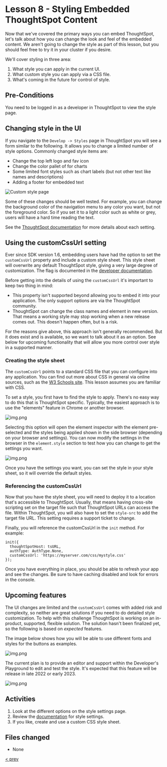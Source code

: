 # Lesson 8 - Styling Embedded ThoughtSpot Content

Now that we've covered the primary ways you can embed ThoughtSpot, let's talk about how you can change the look and feel of the embedded content.  We aren't going to change the style as part of this lesson, but you should feel free to try it in your cluster if you desire.

We'll cover styling in three area:

1. What style you can apply in the current UI.
2. What custom style you can apply via a CSS file.
3. What's coming in the future for control of style.

## Pre-Conditions

You need to be logged in as a developer in ThoughtSpot to view the style page.

## Changing style in the UI

If you navigate to the `Develop -> Styles` page in ThoughtSpot you will see a form similar to the following.  It allows you to change a limited number of style options.   Commonly changed style items are:

* Change the top left logo and fav icon
* Change the color pallet of for charts
* Some limited font styles such as chart labels (but not other text like names and descriptions)
* Adding a footer for embedded text

![Custom style page](images/style-page.png)

Some of these changes should be well tested.  For example, you can change the background color of the navigation menu to any color you want, but not the foreground color.  So if you set it to a light color such as white or grey, users will have a hard time reading the text.  

See the [ThoughtSpot documentation](https://docs.thoughtspot.com/cloud/latest/style-customization) for more details about each setting.

## Using the customCssUrl setting

Ever since SDK version 1.6, embedding users have had the option to set the `customCssUrl` property and include a custom style sheet.  This style sheet will overwrite any default ThoughtSpot style, giving a very large degree of customization.  The flag is documented in the [developer documentation](https://developers.thoughtspot.com/docs/typedoc/interfaces/EmbedConfig.html#customCssUrl).

Before getting into the details of using the `customCssUrl` it's important to keep two thing in mind:
* This property isn't supported beyond allowing you to embed it into your application.  The only support options are via the ThoughtSpot community.
* ThoughtSpot can change the class names and element in new version.  That means a working style may stop working when a new release comes out.  This doesn't happen often, but is a risk.

For the reasons give above, this approach isn't generally recommended.  But it does exist and is available, so we want to talk about it as an option.  See below for upcoming functionality that will allow you more control over style in a supported manner.

### Creating the style sheet

The `customCssUrl` points to a standard CSS file that you can configure into any application.  You can find out more about CSS in general via online sources, such as the [W3 Schools site](https://www.w3schools.com/css/default.asp).  This lesson assumes you are familiar with CSS.

To set a style, you first have to find the style to apply.  There's no easy way to do this that is ThoughtSpot specific.  Typically, the easiest approach is to use the "elements" feature in Chrome or another browser.  

![img.png](images/inspect-element.png)

Selecting this option will open the element inspector with the element pre-selected and the styles being applied shown in the side browser (depending on your browser and settings).  You can now modify the settings in the browser in the `element.style` section to test how you can change to get the settings you want.

![img.png](images/elements-inspector.png)

Once you have the settings you want, you can set the style in your style sheet, so it will override the default styles.  

### Referencing the customCssUrl

Now that you have the style sheet, you will need to deploy it to a location that's accessible to ThoughtSpot.  Usually, that means having cross-site scripting set on the target file such that ThoughtSpot URLs can access the file.  Within ThoughtSpot, you will also have to set the `style-src` to add the target file URL.  This setting requires a support ticket to change.

Finally, you will reference the customCssUrl in the `init` method.  For example:

~~~
init({
  thoughtSpotHost: tsURL,
  authType: AuthType.None,
  customCssUrl: 'https://myserver.com/css/mystyle.css'
});
~~~

Once you have everything in place, you should be able to refresh your app and see the changes.  Be sure to have caching disabled and look for errors in the console.  

## Upcoming features

The UI changes are limited and the `customCssUrl` comes with added risk and complexity, so neither are great solutions if you need to do detailed style customization.  To help with this challenge ThoughtSpot is working on an in-product, supported, flexible solution.  The solution hasn't been finalized yet, so the following is based on _expected_ features.

The image below shows how you will be able to use different fonts and styles for the buttons as examples.

![img.png](images/example-css-results.png)

The current plan is to provide an editor and support within the Developer's Playground to edit and test the style.  It's expected that this feature will be release in late 2022 or early 2023.  

![img.png](images/css-editor.png)

## Activities

1. Look at the different options on the style settings page.
2. Review the [documentation](https://docs.thoughtspot.com/cloud/latest/style-customization) for style settings.  
3. If you like, create and use a custom CSS style sheet.

## Files changed

* None

[< prev](../lesson-07-embed-full-app/README-07.md)

